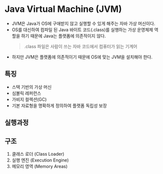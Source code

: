 # Java Virtual Machine (JVM)
- JVM은 Java가 OS에 구애받지 않고 실행할 수 있게 해주는 자바 가상 머신이다.
- OS를 대신하여 컴파일 된 Java 바이트 코드(.class)를 실행하는 가상 운영체제 역할을 하기 때문에 Java는 플랫폼에 의존적이지 않다.
  > .class 파일은 사람이 쓰는 자바 코드에서 컴퓨터가 읽는 기계어
- 하지만 JVM은 플랫폼에 의존적이기 때문에 OS에 맞는 JVM을 설치해야 한다.

## 특징

- 스택 기반의 가상 머신
- 심볼릭 레퍼런스
- 가비지 컬렉션(GC)
- 기본 자료형을 명확하게 정의하여 플랫폼 독립성 보장

## 실행과정


## 구조
1. 클래스 로더 (Class Loader)
2. 실행 엔진 (Execution Engine)
3. 메모리 영역 (Memory Areas)